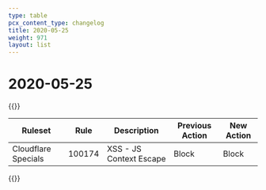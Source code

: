 ```yaml
---
type: table
pcx_content_type: changelog
title: 2020-05-25
weight: 971
layout: list
---
```


# 2020-05-25

{{<table-wrap>}}

<table style="width: 100%">
  <thead>
    <tr>
      <th>Ruleset</th>
      <th>Rule</th>
      <th>Description</th>
      <th>Previous Action</th>
      <th>New Action</th>
    </tr>
  </thead>
  <tbody>
    <tr>
      <td>Cloudflare Specials</td>
      <td>100174</td>
      <td>XSS - JS Context Escape</td>
      <td>Block</td>
      <td>Block</td>
    </tr>
  </tbody>
</table>
{{</table-wrap>}}
